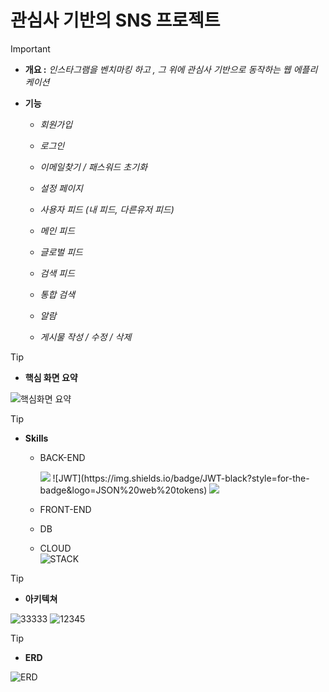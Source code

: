 # 관심사 기반의 SNS 프로젝트

> [!IMPORTANT]
>
> - **개요 :** *인스타그램을 벤치마킹 하고 , 그 위에 관심사 기반으로 동작하는 웹 에플리케이션* 
>
> - **기능**
>
>   - *회원가입* 
>
>   - *로그인*
>
>   - *이메일찾기 / 패스워드 초기화*
>
>   - *설정 페이지*
>
>   - *사용자 피드 (내 피드, 다른유저 피드)*
>
>   - *메인 피드*
>
>   - *글로벌 피드*
>
>   - *검색 피드*
>
>   - *통합 검색* 
>
>   - *알람*
>
>   - *게시물 작성 / 수정 / 삭제*
>
>      






> [!TIP]
>
> - **핵심 화면 요약** 
>
> 
>![핵심화면 요약 ](https://github.com/user-attachments/assets/5642d190-ae05-4548-9510-52fc79bbdf08)







> [!TIP]
>
> - **Skills**
>    - BACK-END
>
>   
>      <div>
>       <span><img src="https://img.shields.io/badge/springboot-6DB33F?style=for-the-badge&logo=springboot&logoColor=white"></span>
>       <span>![JWT](https://img.shields.io/badge/JWT-black?style=for-the-badge&logo=JSON%20web%20tokens)</span>
>       <span> <img src="https://img.shields.io/badge/Spring Security-6DB33F?style=for-the-badge&logo=Spring Security&logoColor=white"></span>
>      </div>
>    - FRONT-END
>
>  
>    - DB
>      
>      
>    - CLOUD   
>![STACK](https://github.com/user-attachments/assets/56b5d601-2a2e-437e-abdf-56e1c285a328)
   





> [!TIP]
>
> - **아키텍쳐**
>
> ![33333](https://github.com/user-attachments/assets/d45cc423-243d-4bd7-8896-9e58a5a36faf)
> ![12345](https://github.com/user-attachments/assets/db429a06-eab4-413f-9721-fcedea5ac8e7)








> [!TIP]
>
> - **ERD**
>
> 
>![ERD](https://github.com/user-attachments/assets/8191d2ab-1412-49a1-a07d-33acf142b9aa)   

